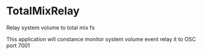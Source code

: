 # TotalMixRelay
Relay system volume to total mix fx

This application will constance monitor system volume event relay it to OSC port 7001

